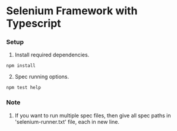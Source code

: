# Selenium Framework with Typescript

### Setup

1. Install required dependencies.

```
npm install
```

2. Spec running options.

```
npm test help
```

### Note

1. If you want to run multiple spec files, then give all spec paths in 'selenium-runner.txt' file, each in new line.
